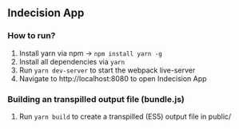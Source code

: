 ## Indecision App

### How to run?
1. Install yarn via npm &rarr; ```npm install yarn -g```
2. Install all dependencies via ```yarn```
3. Run ```yarn dev-server``` to start the webpack live-server
4. Navigate to http://localhost:8080 to open Indecision App

### Building an transpilled output file (bundle.js)
1. Run ```yarn build``` to create a transpilled (ES5) output file in public/